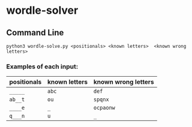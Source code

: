 # wordle-solver

## Command Line

`python3 wordle-solve.py <positionals> <known letters>  <known wrong letters>`

### Examples of each input:


|positionals|known letters|known wrong letters|
|-----------|-------------|-------------------|
|`_____`    |`abc`        |`def`              |
|`ab__t`    |`ou`         |`spqnx`            |
|`____e`    |`_`          |`ocpaonw`          |
|`q___n`    |`u`          |`_`                |


